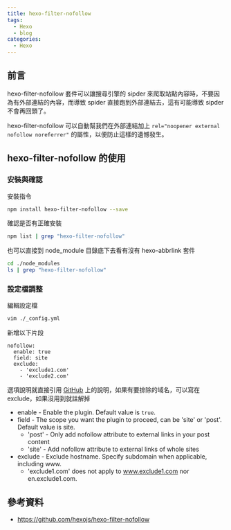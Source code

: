```yaml
---
title: hexo-filter-nofollow
tags:
  - Hexo
  - blog
categories:
  - Hexo
---
```


## 前言

hexo-filter-nofollow 套件可以讓搜尋引擎的 sipder 來爬取站點內容時，不要因為有外部連結的內容，而導致 spider 直接跑到外部連結去，這有可能導致 sipder 不會再回頭了。

hexo-filter-nofollow 可以自動幫我們在外部連結加上 `rel="noopener external nofollow noreferrer"` 的屬性，以便防止這樣的遺憾發生。

<!-- more -->

## hexo-filter-nofollow 的使用

### 安裝與確認

安裝指令

```bash
npm install hexo-filter-nofollow --save
```

確認是否有正確安裝

```bash
npm list | grep "hexo-filter-nofollow"
```

也可以直接到 node_module 目錄底下去看有沒有 hexo-abbrlink 套件

```bash
cd ./node_modules
ls | grep "hexo-filter-nofollow"
```

### 設定檔調整

編輯設定檔

```bash
vim ./_config.yml
```

新增以下片段
```
nofollow:
  enable: true
  field: site
  exclude:
    - 'exclude1.com'
    - 'exclude2.com'
```

選項說明就直接引用 [GitHub](https://github.com/hexojs/hexo-filter-nofollow) 上的說明，如果有要排除的域名，可以寫在 exclude，如果沒用到就註解掉

- enable - Enable the plugin. Default value is `true`.
- field - The scope you want the plugin to proceed, can be 'site' or 'post'. Default value is site.
  - 'post' - Only add nofollow attribute to external links in your post content
  - 'site' - Add nofollow attribute to external links of whole sites
- exclude - Exclude hostname. Specify subdomain when applicable, including www.
  - 'exclude1.com' does not apply to www.exclude1.com nor en.exclude1.com.

## 參考資料

- https://github.com/hexojs/hexo-filter-nofollow